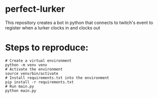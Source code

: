 # perfect-lurker
This repository creates a bot in python that connects to twitch's event to register when a lurker clocks in and clocks out


# Steps to reproduce:

```
# Create a virtual environment
python -m venv venv
# Activate the environment
source venv/bin/activate
# Install requirements.txt into the environment
pip install -r requirements.txt
# Run main.py
python main.py

```
